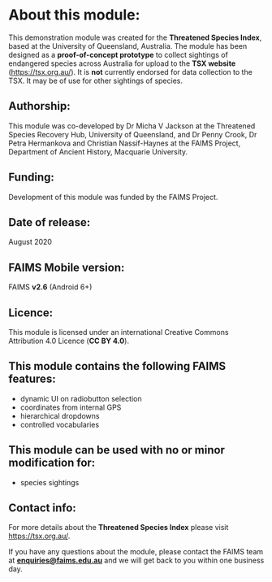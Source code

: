 # About this module:
This demonstration module was created for the **Threatened Species Index**, based at the University of Queensland, Australia. The module has been designed as a **proof-of-concept prototype** to collect sightings of endangered species across Australia for upload to the **TSX website** (https://tsx.org.au/). It is **not** currently endorsed for data collection to the TSX. It may be of use for other sightings of species.   

## Authorship:
This module was co-developed by Dr Micha V Jackson at the Threatened Species Recovery Hub, University of Queensland, and Dr Penny Crook, Dr Petra Hermankova and Christian Nassif-Haynes at the FAIMS Project, Department of Ancient History, Macquarie University.

## Funding:
Development of this module was funded by the FAIMS Project.

## Date of release:
August 2020

## FAIMS Mobile version:
FAIMS **v2.6** (Android 6+)

## Licence:
This module is licensed under an international Creative Commons Attribution 4.0 Licence (**CC BY 4.0**).

## This module contains the following FAIMS features:
* dynamic UI on radiobutton selection
* coordinates from internal GPS
* hierarchical dropdowns
* controlled vocabularies

## This module can be used with no or minor modification for:
* species sightings

## Contact info:
For more details about the **Threatened Species Index** please visit https://tsx.org.au/.

If you have any questions about the module, please contact the FAIMS team at **enquiries@faims.edu.au** and we will get back to you within one business day.
